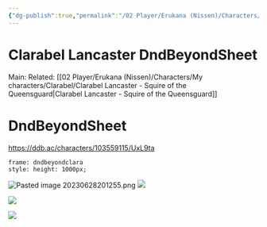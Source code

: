 ```yaml
---
{"dg-publish":true,"permalink":"/02 Player/Erukana (Nissen)/Characters/My characters/Clarabel/Clarabel Lancaster DndBeyondSheet.sync-conflict-20241119-185032-V66FTQD/"}
---
```



# Clarabel Lancaster DndBeyondSheet
Main:
Related: [[02 Player/Erukana (Nissen)/Characters/My characters/Clarabel/Clarabel Lancaster - Squire of the Queensguard\|Clarabel Lancaster - Squire of the Queensguard]]

# DndBeyondSheet
https://ddb.ac/characters/103559115/UxL9ta
```custom-frames
frame: dndbeyondclara
style: height: 1000px;
```

![Pasted image 20230628201255.png](/img/user/10%20Attachments/Pasted%20image%2020230628201255.png)
![](https://cdn.discordapp.com/attachments/989274756341706822/1123681192978419733/bahnen_same_woman_same_outfit_in_a_brown_leather_duster_no_hood_838982f0-7435-4841-9cca-e627cbf2d833.png)

![](https://cdn.discordapp.com/attachments/989274756341706822/1123682823400853646/bahnen_a_young_woman_squire_of_a_knight_order_cleric_of_bahamut_e3ab8444-82b1-4758-933c-eb02c1333c02.png)

![](https://cdn.discordapp.com/attachments/989274756341706822/1123683271516110909/bahnen_same_woman_same_outfit_in_a_brown_leather_duster_no_hood_e3159aa1-2d41-43e8-8034-7ba4b6359550.png)


